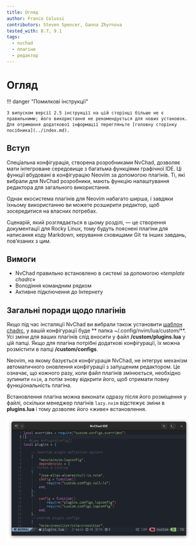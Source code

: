 ```yaml
---
title: Огляд
author: Franco Colussi
contributors: Steven Spencer, Ganna Zhyrnova
tested_with: 8.7, 9.1
tags:
  - nvchad
  - плагіни
  - редактор
---
```


# Огляд

!!! danger "Помилкові інструкції"

    З випуском версії 2.5 інструкції на цій сторінці більше не є правильними; його використання не рекомендується для нових установок. Для отримання додаткової інформації перегляньте [головну сторінку посібника](../index.md).

## Вступ

Спеціальна конфігурація, створена розробниками NvChad, дозволяє мати інтегроване середовище з багатьма функціями графічної IDE. Ці функції вбудовані в конфігурацію Neovim за допомогою плагінів. Ті, які вибрали для NvChad розробники, мають функцію налаштування редактора для загального використання.

Однак екосистема плагінів для Neovim набагато ширша, і завдяки їхньому використанню ви можете розширити редактор, щоб зосередитися на власних потребах.

Сценарій, який розглядається в цьому розділі, — це створення документації для Rocky Linux, тому будуть пояснені плагіни для написання коду Markdown, керування сховищами Git та інших завдань, пов’язаних з цим.

## Вимоги

- NvChad правильно встановлено в системі за допомогою «*template chadrc*»
- Володіння командним рядком
- Активне підключення до Інтернету

## Загальні поради щодо плагінів

Якщо під час інсталяції NvChad ви вибрали також установити [шаблон chadrc](../template_chadrc.md), у вашій конфігурації буде ** папка ~/.config/nvim/lua/custom/**. Усі зміни для ваших плагінів слід вносити у файл **/custom/plugins.lua** у цій папці. Якщо для плагіна потрібні додаткові конфігурації, їх можна розмістити в папці **/custom/configs**.

Neovim, на якому базується конфігурація NvChad, не інтегрує механізм автоматичного оновлення конфігурації з запущеним редактором. Це означає, що кожного разу, коли файл плагінів змінюється, необхідно зупинити `nvim`, а потім знову відкрити його, щоб отримати повну функціональність плагіна.

Встановлення плагіна можна виконати одразу після його розміщення у файлі, оскільки менеджер плагінів `lazy.nvim` відстежує зміни в **plugins.lua** і тому дозволяє його «живе» встановлення.

![plugins.lua](./images/plugins_lua.png)
